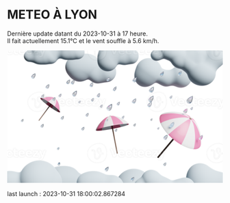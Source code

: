 # METEO À LYON

Dernière update datant du 2023-10-31 à 17 heure.  
Il fait actuellement 15.1°C et le vent souffle à 5.6 km/h.      

![](./.github/rain.png)

last launch : 2023-10-31 18:00:02.867284
